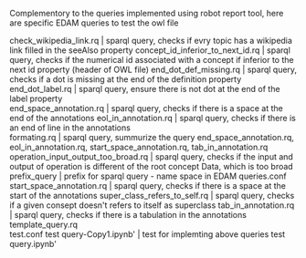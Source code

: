 Complementory to the queries implemented using robot report tool, here are specific EDAM queries to test the owl file 

check_wikipedia_link.rq 		| sparql query, checks if evry topic has a wikipedia link filled in the seeAlso property 
concept_id_inferior_to_next_id.rq	| sparql query, checks if the numerical id associated with a concept if inferior to the next id property (header of OWL file)
end_dot_def_missing.rq			| sparql query, checks if a dot is missing at the end of the definition property 
end_dot_label.rq 			| sparql query, ensure there is not dot at the end of the label property  
end_space_annotation.rq			| sparql query, checks if there is a space at the end of the annotations
eol_in_annotation.rq 			| sparql query, checks if there is an end of line in the annotations  
formating.rq				| sparql query, summurize the query  end_space_annotation.rq, eol_in_annotation.rq, start_space_annotation.rq, tab_in_annotation.rq 
operation_input_output_too_broad.rq	| sparql query, checks if the input and output of operation is different of the root concept Data, which is too broad
prefix_query				| prefix for sparql query - name space in EDAM
queries.conf
start_space_annotation.rq 		| sparql query, checks if there is a space at the start of the annotations 
super_class_refers_to_self.rq		| sparql query, checks if a given consept doesn't refers to itself as superclass 
tab_in_annotation.rq			| sparql query, checks if there is a tabulation in the annotations 
template_query.rq			
test.conf
test query-Copy1.ipynb'			| test for implemting above queries 
test query.ipynb'
